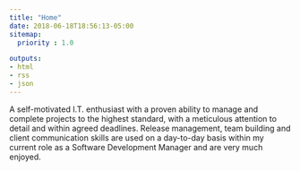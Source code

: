```yaml
---
title: "Home"
date: 2018-06-18T18:56:13-05:00
sitemap:
  priority : 1.0

outputs:
- html
- rss
- json
---
```

<p>A self-motivated I.T. enthusiast with a proven ability to manage and complete projects to the highest standard, with a meticulous attention to detail and within agreed deadlines. Release management, team building and client communication skills are used on a day-to-day basis within my current role as a Software Development Manager and are very much enjoyed.</p>